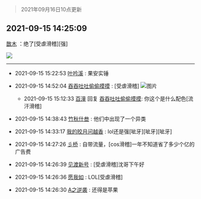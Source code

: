 > 2021年09月16日10点更新
<link rel="stylesheet" href="https://cdn.jsdelivr.net/gh/taotie6/sampleJSON@main/css/photo_show.css">
<meta name="referrer" content="no-referrer" />


 ## 2021-09-15 14:25:09 

 [㪚木](https://www.coolapk.com/feed/30001854?shareKey=OTk0ZWE5YWI0YzMwNjE0MTk5NWQ~) ：绝了[受虐滑稽][强] 

<div class="album">
<img class="img-item" src="https://image.coolapk.com/feed/2021/0915/14/1081091_302554d7_7108_9667@1080x748.jpeg" />
</div>

 ------- 

- 2021-09-15 15:22:53 [叶吟溪](uid=426664) : 果安实锤 

- 2021-09-15 14:52:04 [吞吞吐吐偷偷摸摸](uid=4177414) : [受虐滑稽] ![图片](https://image.coolapk.com/feed/2021/0915/08/4177414_76daa9d8_7279_6303@1080x1168.jpeg)

    - 2021-09-15 15:12:33 [百潼](uid=3160261) 回复 [吞吞吐吐偷偷摸摸](uid=4177414): 你这个是什么配色[流汗滑稽] 

- 2021-09-15 14:38:43 [竹秋什叁](uid=2319428) : 他们中出现了一个异类 

- 2021-09-15 14:33:17 [我的皎月问越香](uid=3439641) : lol还是强[呲牙][呲牙][呲牙] 

- 2021-09-15 14:27:26 [彡桥](uid=3740933) : 自带流量，[cos滑稽]一年不知道省了多少个亿的广告费 

- 2021-09-15 14:26:39 [见渡新号](uid=868957) : [受虐滑稽]沈哥下午好 

- 2021-09-15 14:26:36 [愿我如](uid=3364757) : LOL[受虐滑稽] 

- 2021-09-15 14:26:30 [A之逆袭](uid=948556) : 还得是苹果 

